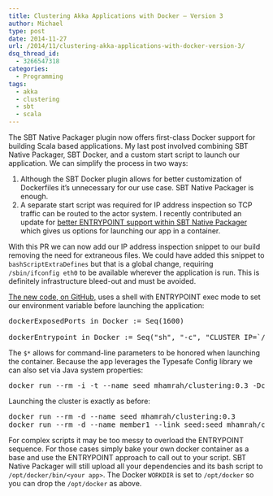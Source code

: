 ```yaml
---
title: Clustering Akka Applications with Docker — Version 3
author: Michael
type: post
date: 2014-11-27
url: /2014/11/clustering-akka-applications-with-docker-version-3/
dsq_thread_id:
  - 3266547318
categories:
  - Programming
tags:
  - akka
  - clustering
  - sbt
  - scala
---
```

The SBT Native Packager plugin now offers first-class Docker support for building Scala based applications. My last post involved combining SBT Native Packager, SBT Docker, and a custom start script to launch our application. We can simplify the process in two ways:

  1. Although the SBT Docker plugin allows for better customization of Dockerfiles it&#8217;s unnecessary for our use case. SBT Native Packager is enough.
  2. A separate start script was required for IP address inspection so TCP traffic can be routed to the actor system. I recently contributed an update for [better ENTRYPOINT support within SBT Native Packager][1] which gives us options for launching our app in a container.

With this PR we can now add our IP address inspection snippet to our build removing the need for extraneous files. We could have added this snippet to `bashScriptExtraDefines` but that is a global change, requiring `/sbin/ifconfig eth0` to be available wherever the application is run. This is definitely infrastructure bleed-out and must be avoided.

[The new code, on GitHub,][2] uses a shell with ENTRYPOINT exec mode to set our environment variable before launching the application:

<pre class="code scala">dockerExposedPorts in Docker := Seq(1600)

dockerEntrypoint in Docker := Seq("sh", "-c", "CLUSTER_IP=`/sbin/ifconfig eth0 | grep 'inet addr:' | cut -d: -f2 | awk '{ print $1 }'` bin/clustering $*")
</pre>

The `$*` allows for command-line parameters to be honored when launching the container. Because the app leverages the Typesafe Config library we can also set via Java system properties:

<pre class="code bash">docker run --rm -i -t --name seed mhamrah/clustering:0.3 -Dclustering.cluster.name=example-cluster
</pre>

Launching the cluster is exactly as before:

<pre class="code bash">docker run --rm -d --name seed mhamrah/clustering:0.3
docker run --rm -d --name member1 --link seed:seed mhamrah/clustering:0.3
</pre>

For complex scripts it may be too messy to overload the ENTRYPOINT sequence. For those cases simply bake your own docker container as a base and use the ENTRYPOINT approach to call out to your script. SBT Native Packager will still upload all your dependencies and its bash script to `/opt/docker/bin/<your app>`. The Docker `WORKDIR` is set to `/opt/docker` so you can drop the `/opt/docker` as above.

 [1]: https://github.com/sbt/sbt-native-packager/pull/411
 [2]: https://github.com/mhamrah/akka-docker-cluster-example

